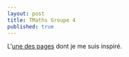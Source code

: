 ```yaml
---
layout: post
title: TMaths Groupe 4
published: true
---
```


L'[une des pages](https://github.com/adam-p/markdown-here/wiki/Markdown-Cheatsheet) dont je me suis inspiré.

